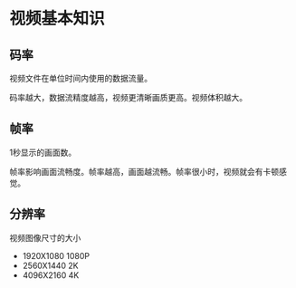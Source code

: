 # 视频基本知识

## 码率

视频文件在单位时间内使用的数据流量。

码率越大，数据流精度越高，视频更清晰画质更高。视频体积越大。

## 帧率

1秒显示的画面数。

帧率影响画面流畅度。帧率越高，画面越流畅。帧率很小时，视频就会有卡顿感觉。

## 分辨率

视频图像尺寸的大小

- 1920X1080 1080P
- 2560X1440 2K
- 4096X2160 4K